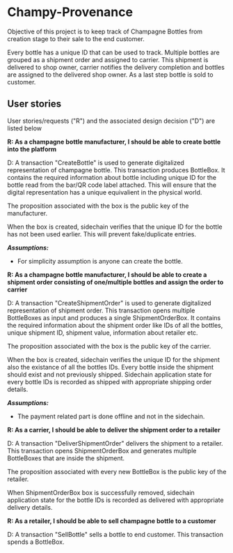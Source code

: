 # Champy-Provenance

Objective of this project is to keep track of Champagne Bottles from creation stage to their sale to the end customer.

Every bottle has a unique ID that can be used to track. Multiple bottles are grouped as a shipment order and assigned to carrier. This shipment is delivered to shop owner, carrier notifies the delivery completion and bottles are assigned to the delivered shop owner. As a last step bottle is sold to customer.

## User stories
User stories/requests ("R") and the associated design decision ("D") are listed below

**R: As a champagne bottle manufacturer, I should be able to create bottle into the platform**

D: A transaction "CreateBottle" is used to generate digitalized representation of champagne bottle. This transaction produces BottleBox. It contains the required information about bottle including unique ID for the bottle read from the bar/QR code label attached. This will ensure that the digital representation has a unique equivalient in the physical world.

The proposition associated with the box is the public key of the manufacturer.

When the box is created, sidechain verifies that the unique ID for the bottle has not been used earlier. This will prevent fake/duplicate entries. 

***Assumptions:*** 
- For simplicity assumption is anyone can create the bottle.

**R: As a champagne bottle manufacturer, I should be able to create a shipment order consisting of one/multiple bottles and assign the order to carrier**

D: A transaction "CreateShipmentOrder" is used to generate digitalized representation of shipment order. This transaction opens multiple BottleBoxes as input and produces a single ShipmentOrderBox. It contains the required information about the shipment order like IDs of all the bottles, unique shipment ID, shipment value, information about retailer etc.

The proposition associated with the box is the public key of  the carrier.

When the box is created, sidechain verifies the unique ID for the shipment also the existance of all the bottles IDs. Every bottle inside the shipment should exist and not previously shipped. Sidechain application state for every bottle IDs is recorded as shipped with appropriate shipping order details.

***Assumptions:*** 
- The payment related part is done offline and not in the sidechain.

**R: As a carrier, I should be able to deliver the shipment order to a retailer**

D: A transaction "DeliverShipmentOrder" delivers the shipment to a retailer. This transaction opens ShipmentOrderBox and generates multiple BottleBoxes that are inside the shipment.

The proposition associated with every new BottleBox is the public key of the retailer.

When ShipmentOrderBox box is successfully removed, sidechain application state for the bottle IDs is recorded as delivered with appropriate delivery details.

**R: As a retailer, I should be able to sell champagne bottle to a customer**

D: A transaction "SellBottle" sells a bottle to end customer. This transaction spends a BottleBox.
